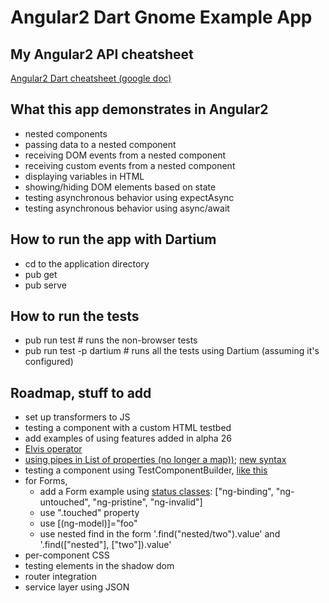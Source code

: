 # Angular2 Dart Gnome Example App

## My Angular2 API cheatsheet
[Angular2 Dart cheatsheet (google doc)](https://docs.google.com/document/d/1FYyA-b9rc2UtlYyQXjW7lx4Y08MSpuWcbbuqVCxHga0/edit#heading=h.34sus6g4zss3)

## What this app demonstrates in Angular2
 - nested components
 - passing data to a nested component
 - receiving DOM events from a nested component
 - receiving custom events from a nested component
 - displaying variables in HTML
 - showing/hiding DOM elements based on state
 - testing asynchronous behavior using expectAsync
 - testing asynchronous behavior using async/await

## How to run the app with Dartium
 - cd to the application directory
 - pub get
 - pub serve
 
## How to run the tests
 - pub run test  # runs the non-browser tests
 - pub run test -p dartium  # runs all the tests using Dartium (assuming it's configured)
 
## Roadmap, stuff to add
 - set up transformers to JS
 - testing a component with a custom HTML testbed
 - add examples of using features added in alpha 26
  - [Elvis operator](https://github.com/angular/angular/issues/791)
  - [using pipes in List of properties (no longer a map))](https://github.com/angular/angular/issues/2013); [new syntax](https://github.com/angular/angular/commit/d7df853bde30ffe97045eff649240284ae6ffdf8)
  - testing a component using TestComponentBuilder, [like this](https://github.com/angular/angular/blob/0db88f34b8ee20c5b6f926d2c92481de74d3f030/modules/angular2/test/test_lib/test_component_builder_spec.ts)
  - for Forms,
    - add a Form example using [status classes](https://github.com/angular/angular/commit/3baf815d): ["ng-binding", "ng-untouched", "ng-pristine", "ng-invalid"]
    - use ".touched" property
    - use [(ng-model)]="foo"
    - use nested find in the form '.find("nested/two").value' and '.find(["nested"], ["two"]).value'
 - per-component CSS
 - testing elements in the shadow dom
 - router integration
 - service layer using JSON
